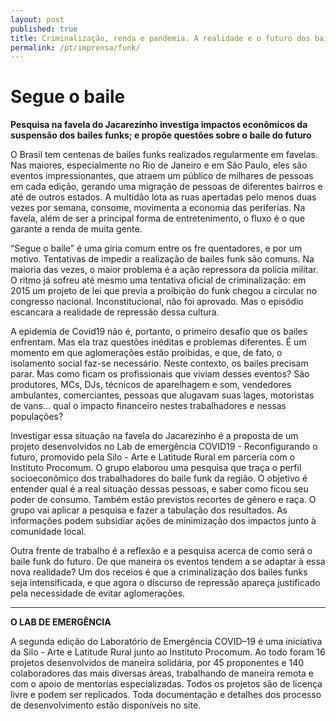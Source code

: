 ```yaml
---
layout: post
published: true
title: Criminalização, renda e pandemia. A realidade e o futuro dos bailes funks e de quem os produz
permalink: /pt/imprensa/funk/
---
```



# Segue o baile
**Pesquisa na favela do Jacarezinho investiga impactos econômicos da suspensão dos bailes funks; e propõe questões sobre o baile do futuro**

O Brasil tem centenas de bailes funks realizados regularmente em favelas. Nas maiores, especialmente no Rio de Janeiro e em São Paulo, eles são eventos impressionantes, que atraem um público de milhares de pessoas em cada edição, gerando uma migração de pessoas de diferentes bairros e até de outros estados. A multidão lota as ruas apertadas pelo menos duas vezes por semana, consome, movimenta a economia das periferias. Na favela, além de ser a principal forma de entretenimento, o fluxo é o que garante a renda de muita gente.
  
“Segue o baile” é uma gíria comum entre os fre	quentadores, e por um motivo. Tentativas de impedir a realização de bailes funk são comuns. Na maioria das vezes, o maior problema é a ação repressora da polícia militar. O ritmo já sofreu até mesmo uma tentativa oficial de criminalização: em 2015 um projeto de lei que previa a proibição do funk chegou a circular no congresso nacional. Inconstitucional, não foi aprovado. Mas o episódio escancara a realidade de repressão dessa cultura. 
  
A epidemia de Covid19 não é, portanto, o primeiro desafio que os bailes enfrentam. Mas ela traz questões inéditas e problemas diferentes. É um momento em que aglomerações estão proibidas, e que, de fato, o isolamento social faz-se necessário. Neste contexto, os bailes precisam parar. Mas como ficam os profissionais que viviam desses eventos? São produtores, MCs, DJs, técnicos de aparelhagem e som, vendedores ambulantes, comerciantes, pessoas que alugavam suas lages, motoristas de vans… qual o impacto financeiro nestes trabalhadores e nessas populações?
  
Investigar essa situação na favela do Jacarezinho é a proposta de um projeto desenvolvidos no Lab de emergência COVID19 - Reconfigurando o futuro, promovido pela Silo - Arte e Latitude Rural em parceria com o Instituto Procomum. O grupo elaborou uma pesquisa que traça o perfil socioeconômico dos trabalhadores do baile funk da região. O objetivo é entender qual é a real situação dessas pessoas, e saber como ficou seu poder de consumo. Também estão previstos recortes de gênero e raça. O grupo vai aplicar a pesquisa e fazer a tabulação dos resultados. As informações podem subsidiar ações de minimização dos impactos junto à comunidade local. 
  
Outra frente de trabalho é a reflexão e a pesquisa acerca de como será o baile funk do futuro. De que maneira os eventos tendem a se adaptar à essa nova realidade? Um dos receios é que a criminalização dos bailes funks seja intensificada, e que agora o discurso de repressão apareça justificado pela necessidade de evitar aglomerações. 


 
---

**O LAB DE EMERGÊNCIA**

A segunda edição do Laboratório de Emergência COVID–19 é uma iniciativa da Silo - Arte e Latitude Rural junto ao Instituto Procomum. Ao todo foram 16 projetos desenvolvidos de maneira solidária, por 45 proponentes e 140 colaboradores das mais diversas áreas, trabalhando de maneira remota e com o apoio de mentorias especializadas. Todos os projetos são de licença livre e podem ser replicados. Toda documentação e detalhes dos processo de desenvolvimento estão disponíveis no site.

